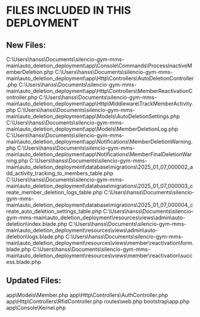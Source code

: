 # FILES INCLUDED IN THIS DEPLOYMENT 
 
## New Files: 
C:\Users\hanss\Documents\silencio-gym-mms-main\auto_deletion_deployment\app\Console\Commands\ProcessInactiveMemberDeletion.php
C:\Users\hanss\Documents\silencio-gym-mms-main\auto_deletion_deployment\app\Http\Controllers\AutoDeletionController.php
C:\Users\hanss\Documents\silencio-gym-mms-main\auto_deletion_deployment\app\Http\Controllers\MemberReactivationController.php
C:\Users\hanss\Documents\silencio-gym-mms-main\auto_deletion_deployment\app\Http\Middleware\TrackMemberActivity.php
C:\Users\hanss\Documents\silencio-gym-mms-main\auto_deletion_deployment\app\Models\AutoDeletionSettings.php
C:\Users\hanss\Documents\silencio-gym-mms-main\auto_deletion_deployment\app\Models\MemberDeletionLog.php
C:\Users\hanss\Documents\silencio-gym-mms-main\auto_deletion_deployment\app\Notifications\MemberDeletionWarning.php
C:\Users\hanss\Documents\silencio-gym-mms-main\auto_deletion_deployment\app\Notifications\MemberFinalDeletionWarning.php
C:\Users\hanss\Documents\silencio-gym-mms-main\auto_deletion_deployment\database\migrations\2025_01_07_000002_add_activity_tracking_to_members_table.php
C:\Users\hanss\Documents\silencio-gym-mms-main\auto_deletion_deployment\database\migrations\2025_01_07_000003_create_member_deletion_logs_table.php
C:\Users\hanss\Documents\silencio-gym-mms-main\auto_deletion_deployment\database\migrations\2025_01_07_000004_create_auto_deletion_settings_table.php
C:\Users\hanss\Documents\silencio-gym-mms-main\auto_deletion_deployment\resources\views\admin\auto-deletion\index.blade.php
C:\Users\hanss\Documents\silencio-gym-mms-main\auto_deletion_deployment\resources\views\admin\auto-deletion\logs.blade.php
C:\Users\hanss\Documents\silencio-gym-mms-main\auto_deletion_deployment\resources\views\member\reactivation\form.blade.php
C:\Users\hanss\Documents\silencio-gym-mms-main\auto_deletion_deployment\resources\views\member\reactivation\success.blade.php
 
## Updated Files: 
app\Models\Member.php 
app\Http\Controllers\AuthController.php 
app\Http\Controllers\RfidController.php 
routes\web.php 
bootstrap\app.php 
app\Console\Kernel.php 
